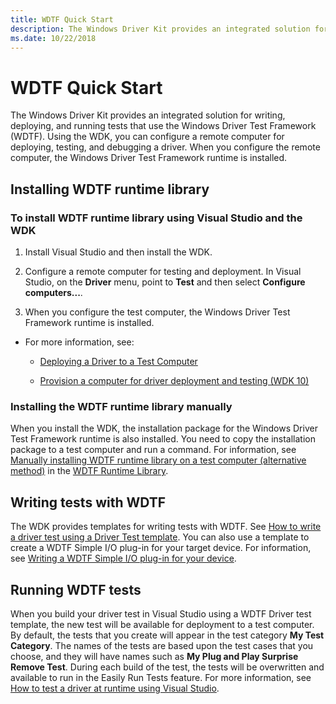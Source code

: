 ```yaml
---
title: WDTF Quick Start
description: The Windows Driver Kit provides an integrated solution for writing, deploying, and running tests that use the Windows Driver Test Framework (WDTF).
ms.date: 10/22/2018
---
```


# WDTF Quick Start

The Windows Driver Kit provides an integrated solution for writing, deploying, and running tests that use the Windows Driver Test Framework (WDTF). Using the WDK, you can configure a remote computer for deploying, testing, and debugging a driver. When you configure the remote computer, the Windows Driver Test Framework runtime is installed.

## Installing WDTF runtime library

### To install WDTF runtime library using Visual Studio and the WDK

1. Install Visual Studio and then install the WDK.

2. Configure a remote computer for testing and deployment. In Visual Studio, on the **Driver** menu, point to **Test** and then select **Configure computers...**.

3. When you configure the test computer, the Windows Driver Test Framework runtime is installed.

- For more information, see:

  - [Deploying a Driver to a Test Computer](../develop/deploying-a-driver-to-a-test-computer.md)

  - [Provision a computer for driver deployment and testing (WDK 10)](../gettingstarted/provision-a-target-computer-wdk-8-1.md)  

### Installing the WDTF runtime library manually

When you install the WDK, the installation package for the Windows Driver Test Framework runtime is also installed. You need to copy the installation package to a test computer and run a command. For information, see [Manually installing WDTF runtime library on a test computer (alternative method)](./wdtf-runtime-library.md#manually-installing-wdtf-on-a-test-computer-alternative-method) in the [WDTF Runtime Library](wdtf-runtime-library.md).

## Writing tests with WDTF

The WDK provides templates for writing tests with WDTF. See [How to write a driver test using a Driver Test template](../develop/how-to-write-a-driver-test-.md). You can also use a template to create a WDTF Simple I/O plug-in for your target device. For information, see [Writing a WDTF Simple I/O plug-in for your device](writing-a-wdtf-simpleio-plug-in-for-your-device.md).

## Running WDTF tests

When you build your driver test in Visual Studio using a WDTF Driver test template, the new test will be available for deployment to a test computer. By default, the tests that you create will appear in the test category **My Test Category**. The names of the tests are based upon the test cases that you choose, and they will have names such as **My Plug and Play Surprise Remove Test**. During each build of the test, the tests will be overwritten and available to run in the Easily Run Tests feature. For more information, see [How to test a driver at runtime using Visual Studio](../develop/testing-a-driver-at-runtime.md).
